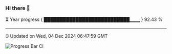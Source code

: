 ### Hi there 👋

⏳ Year progress { ███████████████████████████▁▁▁ } 92.43 %

---

⏰ Updated on Wed, 04 Dec 2024 06:47:59 GMT

![Progress Bar CI](https://github.com/IshwaranRudhara/GIT-ACTION/workflows/Progress%20Bar%20CI/badge.svg)
